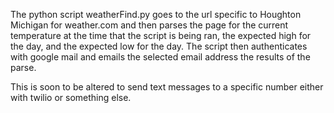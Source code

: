The python script weatherFind.py goes to the url specific to Houghton Michigan for weather.com and then parses the page
for the current temperature at the time that the script is being ran, the expected high for the day, and the expected low
for the day.  The script then authenticates with google mail and emails the selected email address the results of the parse.

This is soon to be altered to send text messages to a specific number either with twilio or something else.

